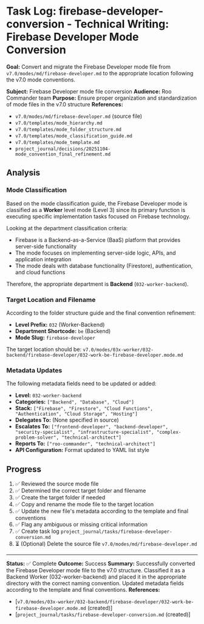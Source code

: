 # Task Log: firebase-developer-conversion - Technical Writing: Firebase Developer Mode Conversion

**Goal:** Convert and migrate the Firebase Developer mode file from `v7.0/modes/md/firebase-developer.md` to the appropriate location following the v7.0 mode conventions.

**Subject:** Firebase Developer mode file conversion
**Audience:** Roo Commander team
**Purpose:** Ensure proper organization and standardization of mode files in the v7.0 structure
**References:** 
- `v7.0/modes/md/firebase-developer.md` (source file)
- `v7.0/templates/mode_hierarchy.md`
- `v7.0/templates/mode_folder_structure.md`
- `v7.0/templates/mode_classification_guide.md`
- `v7.0/templates/mode_template.md`
- `project_journal/decisions/20251104-mode_convention_final_refinement.md`

## Analysis

### Mode Classification
Based on the mode classification guide, the Firebase Developer mode is classified as a **Worker** level mode (Level 3) since its primary function is executing specific implementation tasks focused on Firebase technology.

Looking at the department classification criteria:
- Firebase is a Backend-as-a-Service (BaaS) platform that provides server-side functionality
- The mode focuses on implementing server-side logic, APIs, and application integration
- The mode deals with database functionality (Firestore), authentication, and cloud functions

Therefore, the appropriate department is **Backend** (`032-worker-backend`).

### Target Location and Filename
According to the folder structure guide and the final convention refinement:
- **Level Prefix:** `032` (Worker-Backend)
- **Department Shortcode:** `be` (Backend)
- **Mode Slug:** `firebase-developer`

The target location should be:
`v7.0/modes/03x-worker/032-backend/firebase-developer/032-work-be-firebase-developer.mode.md`

### Metadata Updates
The following metadata fields need to be updated or added:
- **Level:** `032-worker-backend`
- **Categories:** `["Backend", "Database", "Cloud"]`
- **Stack:** `["Firebase", "Firestore", "Cloud Functions", "Authentication", "Cloud Storage", "Hosting"]`
- **Delegates To:** (None specified in source)
- **Escalates To:** `["frontend-developer", "backend-developer", "security-specialist", "infrastructure-specialist", "complex-problem-solver", "technical-architect"]`
- **Reports To:** `["roo-commander", "technical-architect"]`
- **API Configuration:** Format updated to YAML list style

## Progress

1. ✅ Reviewed the source mode file
2. ✅ Determined the correct target folder and filename
3. ✅ Create the target folder if needed
4. ✅ Copy and rename the mode file to the target location
5. ✅ Update the new file's metadata according to the template and final conventions
6. ✅ Flag any ambiguous or missing critical information
7. ✅ Create task log `project_journal/tasks/firebase-developer-conversion.md`
8. ⏳ (Optional) Delete the source file `v7.0/modes/md/firebase-developer.md`

---

**Status:** ✅ Complete
**Outcome:** Success
**Summary:** Successfully converted the Firebase Developer mode file to the v7.0 structure. Classified it as a Backend Worker (032-worker-backend) and placed it in the appropriate directory with the correct naming convention. Updated metadata fields according to the template and final conventions.
**References:** 
- [`v7.0/modes/03x-worker/032-backend/firebase-developer/032-work-be-firebase-developer.mode.md` (created)]
- [`project_journal/tasks/firebase-developer-conversion.md` (created)]